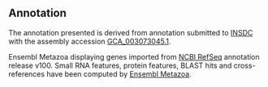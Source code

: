**Annotation**
----------

The annotation presented is derived from annotation submitted to
[INSDC](http://www.insdc.org) with the assembly accession [GCA\_003073045.1](http://www.ebi.ac.uk/ena/data/view/GCA_003073045.1).

Ensembl Metazoa displaying genes imported from [NCBI RefSeq](https://www.ncbi.nlm.nih.gov/genome/annotation_euk/Pomacea_canaliculata/100) annotation release v100.
Small RNA features, protein features, BLAST hits and cross-references have been
computed by [Ensembl Metazoa](https://metazoa.ensembl.org/info/genome/annotation/index.html).
